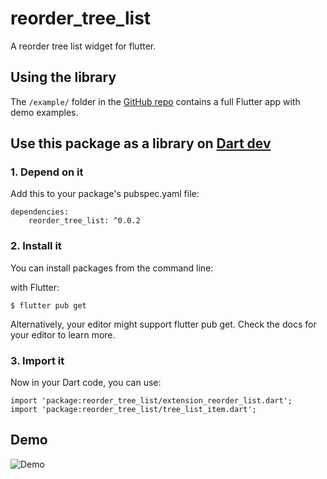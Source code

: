 # reorder_tree_list

A reorder tree list widget for flutter.

## Using the library
The `/example/` folder in the [GitHub repo](https://github.com/ddrdjboy/reorder_tree_list)
contains a full Flutter app with demo examples.

## Use this package as a library on [Dart dev](https://pub.dev/packages/reorder_tree_list/)

### 1. Depend on it
Add this to your package's pubspec.yaml file:

```
dependencies:
    reorder_tree_list: ^0.0.2
```

### 2. Install it
You can install packages from the command line:

with Flutter:

```
$ flutter pub get
```

Alternatively, your editor might support flutter pub get. Check the docs for your editor to learn more.

### 3. Import it
Now in your Dart code, you can use:

```
import 'package:reorder_tree_list/extension_reorder_list.dart';
import 'package:reorder_tree_list/tree_list_item.dart';
```

## Demo
![Demo](https://github.com/ddrdjboy/reorder_tree_list/blob/master/example.gif)
